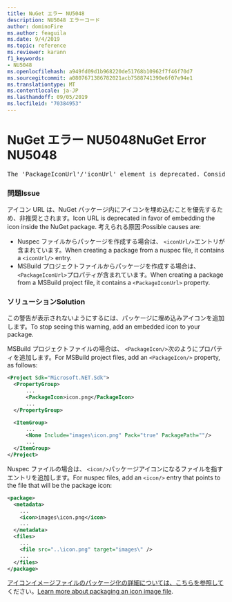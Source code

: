 ```yaml
---
title: NuGet エラー NU5048
description: NU5048 エラーコード
author: dominoFire
ms.author: feaguila
ms.date: 9/4/2019
ms.topic: reference
ms.reviewer: karann
f1_keywords:
- NU5048
ms.openlocfilehash: a949fd09d1b968220de51768b10962f7f46f70d7
ms.sourcegitcommit: a0807671386782021acb7588741390e6f07e94e1
ms.translationtype: MT
ms.contentlocale: ja-JP
ms.lasthandoff: 09/05/2019
ms.locfileid: "70384953"
---
```

# <a name="nuget-error-nu5048"></a><span data-ttu-id="5d659-103">NuGet エラー NU5048</span><span class="sxs-lookup"><span data-stu-id="5d659-103">NuGet Error NU5048</span></span>

<pre>The 'PackageIconUrl'/'iconUrl' element is deprecated. Consider using the 'PackageIcon'/'icon' element instead. Learn more at https://aka.ms/deprecateIconUrl</pre>


### <a name="issue"></a><span data-ttu-id="5d659-104">問題</span><span class="sxs-lookup"><span data-stu-id="5d659-104">Issue</span></span>

<span data-ttu-id="5d659-105">アイコン URL は、NuGet パッケージ内にアイコンを埋め込むことを優先するため、非推奨とされます。</span><span class="sxs-lookup"><span data-stu-id="5d659-105">Icon URL is deprecated in favor of embedding the icon inside the NuGet package.</span></span> <span data-ttu-id="5d659-106">考えられる原因:</span><span class="sxs-lookup"><span data-stu-id="5d659-106">Possible causes are:</span></span>

- <span data-ttu-id="5d659-107">Nuspec ファイルからパッケージを作成する場合は、 `<iconUrl/>`エントリが含まれています。</span><span class="sxs-lookup"><span data-stu-id="5d659-107">When creating a package from a nuspec file, it contains a `<iconUrl/>` entry.</span></span>
- <span data-ttu-id="5d659-108">MSBuild プロジェクトファイルからパッケージを作成する場合は、 `<PackageIconUrl>`プロパティが含まれています。</span><span class="sxs-lookup"><span data-stu-id="5d659-108">When creating a package from a MSBuild project file, it contains a `<PackageIconUrl>` property.</span></span>


### <a name="solution"></a><span data-ttu-id="5d659-109">ソリューション</span><span class="sxs-lookup"><span data-stu-id="5d659-109">Solution</span></span>

<span data-ttu-id="5d659-110">この警告が表示されないようにするには、パッケージに埋め込みアイコンを追加します。</span><span class="sxs-lookup"><span data-stu-id="5d659-110">To stop seeing this warning, add an embedded icon to your package.</span></span>

<span data-ttu-id="5d659-111">MSBuild プロジェクトファイルの場合は、 `<PackageIcon/>`次のようにプロパティを追加します。</span><span class="sxs-lookup"><span data-stu-id="5d659-111">For MSBuild project files, add an `<PackageIcon/>` property, as follows:</span></span>

```xml
<Project Sdk="Microsoft.NET.Sdk">
  <PropertyGroup>
      ...
      <PackageIcon>icon.png</PackageIcon>
      ...
  </PropertyGroup>

  <ItemGroup>
      ...
      <None Include="images\icon.png" Pack="true" PackagePath=""/>
      ...
  </ItemGroup>
</Project>
```

<span data-ttu-id="5d659-112">Nuspec ファイルの場合は、 `<icon/>`パッケージアイコンになるファイルを指すエントリを追加します。</span><span class="sxs-lookup"><span data-stu-id="5d659-112">For nuspec files, add an `<icon/>` entry that points to the file that will be the package icon:</span></span>

```xml
<package>
  <metadata>
    ...
    <icon>images\icon.png</icon>
    ...
  </metadata>
  <files>
    ...
    <file src="..\icon.png" target="images\" />
    ...
  </files>
</package>
```

<span data-ttu-id="5d659-113">[アイコンイメージファイルのパッケージ化の詳細については、こちらを参照して](../msbuild-targets.md#packing-an-icon-image-file)ください。</span><span class="sxs-lookup"><span data-stu-id="5d659-113">[Learn more about packaging an icon image file](../msbuild-targets.md#packing-an-icon-image-file).</span></span>
